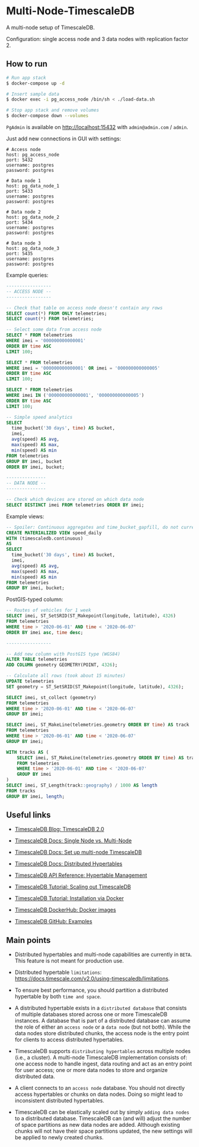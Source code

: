 # Multi-Node-TimescaleDB

A multi-node setup of TimescaleDB.

Configuration: 
single access node and 3 data nodes with replication factor 2.

## How to run

```bash
# Run app stack
$ docker-compose up -d

# Insert sample data
$ docker exec -i pg_access_node /bin/sh < ./load-data.sh

# Stop app stack and remove volumes
$ docker-compose down --volumes
```

`PgAdmin` is available on [http://localhost:15432](http://localhost:15432) with `admin@admin.com` / `admin`.

Just add new connections in GUI with settings: 

```text
# Access node
host: pg_access_node
port: 5432
username: postgres
password: postgres

# Data node 1
host: pg_data_node_1
port: 5433
username: postgres
password: postgres

# Data node 2
host: pg_data_node_2
port: 5434
username: postgres
password: postgres

# Data node 3
host: pg_data_node_3
port: 5435
username: postgres
password: postgres
```

Example queries:

```sql
-----------------
-- ACCESS NODE --
-----------------

-- Check that table on access node doesn't contain any rows
SELECT count(*) FROM ONLY telemetries;
SELECT count(*) FROM telemetries;

-- Select some data from access node
SELECT * FROM telemetries
WHERE imei = '000000000000001'
ORDER BY time ASC
LIMIT 100;

SELECT * FROM telemetries
WHERE imei = '000000000000001' OR imei = '000000000000005'
ORDER BY time ASC
LIMIT 100;

SELECT * FROM telemetries
WHERE imei IN ('000000000000001', '000000000000005')
ORDER BY time ASC
LIMIT 100;

-- Simple speed analytics
SELECT
  time_bucket('30 days', time) AS bucket,
  imei,
  avg(speed) AS avg,
  max(speed) AS max,
  min(speed) AS min
FROM telemetries
GROUP BY imei, bucket
ORDER BY imei, bucket;

---------------
-- DATA NODE --
---------------

-- Check which devices are stored on which data node
SELECT DISTINCT imei FROM telemetries ORDER BY imei;
```

Example views:

```sql
-- Spoiler: Continuous aggregates and time_bucket_gapfill, do not currently work on distributed hypertables. Those are also in development.
CREATE MATERIALIZED VIEW speed_daily
WITH (timescaledb.continuous)
AS
SELECT
  time_bucket('30 days', time) AS bucket,
  imei,
  avg(speed) AS avg,
  max(speed) AS max,
  min(speed) AS min
FROM telemetries
GROUP BY imei, bucket;
```

PostGIS-typed column:

```sql
-- Routes of vehicles for 1 week
SELECT imei, ST_SetSRID(ST_Makepoint(longitude, latitude), 4326)
FROM telemetries
WHERE time > '2020-06-01' AND time < '2020-06-07'
ORDER BY imei asc, time desc;

-----------------

-- Add new column with PostGIS type (WGS84)
ALTER TABLE telemetries
ADD COLUMN geometry GEOMETRY(POINT, 4326);

-- Calculate all rows (took about 15 minutes)
UPDATE telemetries 
SET geometry = ST_SetSRID(ST_Makepoint(longitude, latitude), 4326);

SELECT imei, st_collect (geometry)
FROM telemetries
WHERE time > '2020-06-01' AND time < '2020-06-07'
GROUP BY imei;

SELECT imei, ST_MakeLine(telemetries.geometry ORDER BY time) AS track
FROM telemetries
WHERE time > '2020-06-01' AND time < '2020-06-07'
GROUP BY imei;

WITH tracks AS (
    SELECT imei, ST_MakeLine(telemetries.geometry ORDER BY time) AS track
    FROM telemetries
    WHERE time > '2020-06-01' AND time < '2020-06-07'
    GROUP BY imei
)
SELECT imei, ST_Length(track::geography) / 1000 AS length
FROM tracks
GROUP BY imei, length;
```

## Useful links

* [TimescaleDB Blog: TimescaleDB 2.0](https://blog.timescale.com/blog/timescaledb-2-0-a-multi-node-petabyte-scale-completely-free-relational-database-for-time-series)

* [TimescaleDB Docs: Single Node vs. Multi-Node](https://docs.timescale.com/v2.0/introduction/architecture#single-node-vs-clustering)

* [TimescaleDB Docs: Set up multi-node TimescaleDB](https://docs.timescale.com/v2.0/getting-started/setup-multi-node-basic)

* [TimescaleDB Docs: Distributed Hypertables](https://docs.timescale.com/v2.0/using-timescaledb/distributed-hypertables)

* [TimescaleDB API Reference: Hypertable Management](https://docs.timescale.com/v2.0/api#hypertable-management)

* [TimescaleDB Tutorial: Scaling out TimescaleDB](https://docs.timescale.com/v2.0/tutorials/clustering)

* [TimescaleDB Tutorial: Installation via Docker](https://docs.timescale.com/v2.0/getting-started/installation/docker/installation-docker)

* [TimescaleDB DockerHub: Docker images](https://hub.docker.com/r/timescale/timescaledb)

* [TimescaleDB GitHub: Examples](https://github.com/timescale/examples)

## Main points

* Distributed hypertables and multi-node capabilities are currently in `BETA`. 
This feature is not meant for production use.

* Distributed hypertable `limitations`: https://docs.timescale.com/v2.0/using-timescaledb/limitations.

* To ensure best performance, you should partition a distributed hypertable by both `time and space`.

* A distributed hypertable exists in a `distributed database` that consists of multiple databases stored across one or more TimescaleDB instances. 
A database that is part of a distributed database can assume the role of either an `access node` or a `data node` (but not both).
While the data nodes store distributed chunks, the access node is the entry point for clients to access distributed hypertables.

* TimescaleDB supports `distributing hypertables` across multiple nodes (i.e., a cluster).
A multi-node TimescaleDB implementation consists of:
one access node to handle ingest, data routing and act as an entry point for user access;
one or more data nodes to store and organize distributed data.

* A client connects to an `access node` database. 
You should not directly access hypertables or chunks on data nodes. 
Doing so might lead to inconsistent distributed hypertables.

* TimescaleDB can be elastically scaled out by simply `adding data nodes` to a distributed database.
TimescaleDB can (and will) adjust the number of space partitions as new data nodes are added.
Although existing chunks will not have their space partitions updated, the new settings will be applied to newly created chunks.
